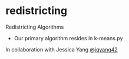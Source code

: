 # redistricting

Redistricting Algorithms

- Our primary algorithm resides in k-means.py 

In collaboration with Jessica Yang [@jqyang42](https://github.com/jqyang42)
